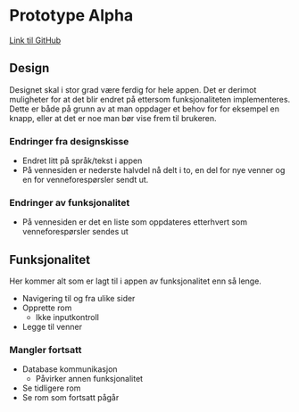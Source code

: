 # Prototype Alpha

[Link til GitHub](https://github.com/jreberg98/Mobilprogrammering/)

## Design
Designet skal i stor grad være ferdig for hele appen. Det er derimot muligheter for at det blir endret på ettersom funksjonaliteten implementeres. Dette er både på grunn av at man oppdager et behov for for eksempel en knapp, eller at det er noe man bør vise frem til brukeren.

### Endringer fra designskisse
* Endret litt på språk/tekst i appen
* På vennesiden er nederste halvdel nå delt i to, en del for nye venner og en for venneforespørsler sendt ut.

### Endringer av funksjonalitet
* På vennesiden er det en liste som oppdateres etterhvert som venneforespørsler sendes ut

## Funksjonalitet
Her kommer alt som er lagt til i appen av funksjonalitet enn så lenge.

* Navigering til og fra ulike sider
* Opprette rom
  * Ikke inputkontroll
* Legge til venner
  
### Mangler fortsatt
* Database kommunikasjon
  * Påvirker annen funksjonalitet
* Se tidligere rom
* Se rom som fortsatt pågår